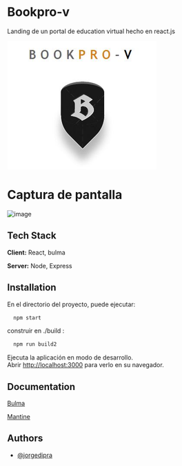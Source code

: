 
#  Bookpro-v

Landing de un portal de education virtual hecho en react.js


![Logo](https://github.com/jorgedipra/bookpro-v/blob/master/old/img/logo1.JPG?raw=true)

# Captura de pantalla

![image](https://github.com/jorgedipra/bookpro-v/assets/2782138/d1104e11-e736-44bd-ba9a-7766a9fc3031)

## Tech Stack

**Client:** React, bulma

**Server:** Node, Express


## Installation


En el directorio del proyecto, puede ejecutar:

```bash
  npm start
```
construir en ./build :

```bash
  npm run build2
```

Ejecuta la aplicación en modo de desarrollo.\
Abrir [http://localhost:3000](http://localhost:3000) para verlo en su navegador.
## Documentation

[Bulma](https://bulma.io/documentation/)

[Mantine](https://ui.mantine.dev/)

## Authors

- [@jorgedipra](jorgedipra.github.io)

